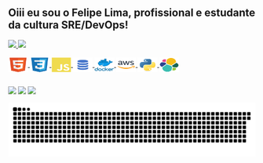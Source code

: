 ## Oiii eu sou o Felipe Lima, profissional e estudante da cultura SRE/DevOps!

<div>
<a href="https://github.com/flima835">
<img height="180cm" src="https://github-readme-stats.vercel.app/api?username=flima835&show_icon=true&theme=dracula&include_all_commits+true&count_private=true"/>
<img height="180cm" src="https://github-readme-stats.vercel.app/api/top-langs/?username=flima835&layout=compact&langs_count=16&theme=dracula"/>
</div>

<div style="display: inline_block"><br>
  <img align="center" alt="Rafa-HTML" height="30" width="40" src="https://raw.githubusercontent.com/devicons/devicon/master/icons/html5/html5-original.svg">
  <img align="center" alt="Rafa-CSS" height="30" width="40" src="https://raw.githubusercontent.com/devicons/devicon/master/icons/css3/css3-original.svg">
  <img align="center" alt="Rafa-Js" height="30" width="40" src="https://raw.githubusercontent.com/devicons/devicon/master/icons/javascript/javascript-plain.svg">
  <img align="center" alt="Rafa-Csharp" height="30" width="40" src="https://raw.githubusercontent.com/github/explore/master/topics/sql/sql.png">
  <img align="center" alt="Rafa-Ts" height="30" width="40" src="https://raw.githubusercontent.com/github/explore/master/topics/docker/docker.png">
  <img align="center" alt="Rafa-React" height="30" width="40" src="https://raw.githubusercontent.com/github/explore/main/topics/aws/aws.png">
  <img align="center" alt="Rafa-Python" height="30" width="40" src="https://raw.githubusercontent.com/devicons/devicon/master/icons/python/python-original.svg">
  <img align="center" alt="Rafa-Csharp" height="30" width="40" src="https://raw.githubusercontent.com/github/explore/master/topics/elasticsearch/elasticsearch.png">
</div>
  
  ##
 
<div> 
   
  <a href = "mailto:flima835@gmail.com"><img src="https://img.shields.io/badge/-Gmail-%23333?style=for-the-badge&logo=gmail&logoColor=white" target="_blank"></a>
  <a href="https://www.linkedin.com/in/link-felipe-lima/" target="_blank"><img src="https://img.shields.io/badge/-LinkedIn-%230077B5?style=for-the-badge&logo=linkedin&logoColor=white" target="_blank"></a> 
  <a href="https://www.facebook.com/in/https:/felipe.lima.92351/" target="_blank"><img src="https://img.shields.io/badge/-facebook-%230077B5?style=for-the-badge&logo=linkedin&logoColor=white" target="_blank"></a> 

  ![Snake animation](https://github.com/IsadoraFerrao/IsadoraFerrao/blob/main/snake.svg)
  
</div>
